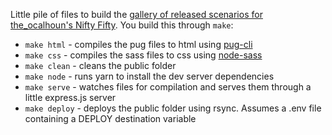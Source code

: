 Little pile of files to build the [gallery of released scenarios for the_ocalhoun's Nifty Fifty](https://nifty-fifty.rct.dagothig.com/). You build this through `make`:
* `make html` - compiles the pug files to html using [pug-cli](https://github.com/pugjs/pug-cli)
* `make css` - compiles the sass files to css using [node-sass](https://github.com/sass/node-sass)
* `make clean` - cleans the public folder
* `make node` - runs yarn to install the dev server dependencies
* `make serve` - watches files for compilation and serves them through a little express.js server
* `make deploy` - deploys the public folder using rsync. Assumes a .env file containing a DEPLOY destination variable
